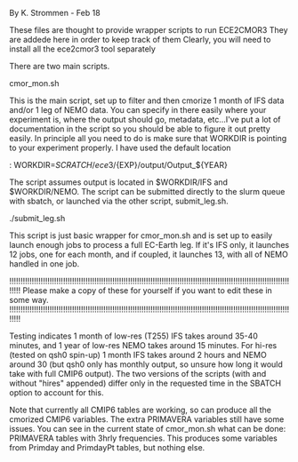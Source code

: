 By K. Strommen - Feb 18

These files are thought to provide wrapper scripts to run ECE2CMOR3 
They are addede here in order to keep track of them
Clearly, you will need to install all the ece2cmor3 tool separately

There are two main scripts.

cmor_mon.sh

This is the main script, set up to filter and then cmorize 1 month of IFS data and/or 1 leg of NEMO data. You can specify in there easily where your experiment is, where the output should go, metadata, etc...I've put a lot of documentation in the script so you should be able to figure it out pretty easily. In principle all you need to do is make sure that WORKDIR is pointing to your experiment properly. I have used the default location

:   WORKDIR=$SCRATCH/ece3/${EXP}/output/Output_${YEAR}

The script assumes output is located in $WORKDIR/IFS and $WORKDIR/NEMO. The script can be submitted directly to the slurm queue with sbatch, or launched via the other script, submit_leg.sh.

./submit_leg.sh

This script is just basic wrapper for cmor_mon.sh and is set up to easily launch enough jobs to process a full EC-Earth leg. If it's IFS only, it launches 12 jobs, one for each month, and if coupled, it launches 13, with all of NEMO handled in one job.

!!!!!!!!!!!!!!!!!!!!!!!!!!!!!!!!!!!!!!!!!!!!!!!!!!!!!!!!!!!!!!!!!!!!!!!!!!!!!!!!!!!!!!!!!!!!!!!!!!!!!!!!!!!!!!!!!!!!!!!!!!!!!!!!!!
Please make a copy of these for yourself if you want to edit these in some way.
!!!!!!!!!!!!!!!!!!!!!!!!!!!!!!!!!!!!!!!!!!!!!!!!!!!!!!!!!!!!!!!!!!!!!!!!!!!!!!!!!!!!!!!!!!!!!!!!!!!!!!!!!!!!!!!!!!!!!!!!!!!!!!!!!!

Testing indicates 1 month of low-res (T255) IFS takes around 35-40 minutes, and 1 year of low-res NEMO takes around 15 minutes. For hi-res (tested on qsh0 spin-up) 1 month IFS takes around 2 hours and NEMO around 30 (but qsh0 only has monthly output, so unsure how long it would take with full CMIP6 output). The two versions of the scripts (with and without "hires" appended) differ only in the requested time in the SBATCH option to account for this.

Note that currently all CMIP6 tables are working, so can produce all the cmorized CMIP6 variables. The extra PRIMAVERA variables still have some issues. You can see in the current state of cmor_mon.sh what can be done: PRIMAVERA tables with 3hrly frequencies. This produces some variables from Primday and PrimdayPt tables, but nothing else.


